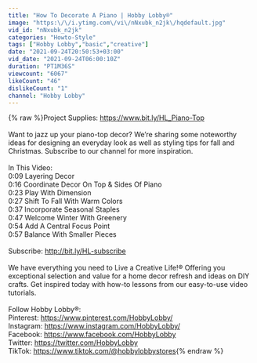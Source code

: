 ```yaml
---
title: "How To Decorate A Piano | Hobby Lobby®"
image: "https:\/\/i.ytimg.com\/vi\/nNxubk_n2jk\/hqdefault.jpg"
vid_id: "nNxubk_n2jk"
categories: "Howto-Style"
tags: ["Hobby Lobby","basic","creative"]
date: "2021-09-24T20:50:53+03:00"
vid_date: "2021-09-24T06:00:10Z"
duration: "PT1M36S"
viewcount: "6067"
likeCount: "46"
dislikeCount: "1"
channel: "Hobby Lobby"
---
```

{% raw %}Project Supplies: <a rel="nofollow" target="blank" href="https://www.bit.ly/HL_Piano-Top">https://www.bit.ly/HL_Piano-Top</a><br /><br />Want to jazz up your piano-top decor? We’re sharing some noteworthy ideas for designing an everyday look as well as styling tips for fall and Christmas. Subscribe to our channel for more inspiration.<br /><br />In This Video:<br />0:09 Layering Decor<br />0:16 Coordinate Decor On Top &amp; Sides Of Piano<br />0:23 Play With Dimension<br />0:27 Shift To Fall With Warm Colors<br />0:37 Incorporate Seasonal Staples<br />0:47 Welcome Winter With Greenery<br />0:54 Add A Central Focus Point<br />0:57 Balance With Smaller Pieces<br /><br />Subscribe: <a rel="nofollow" target="blank" href="http://bit.ly/HL-subscribe">http://bit.ly/HL-subscribe</a><br /><br />We have everything you need to Live a Creative Life!® Offering you exceptional selection and value for a home decor refresh and ideas on DIY crafts. Get inspired today with how-to lessons from our easy-to-use video tutorials.<br /><br />Follow Hobby Lobby®:<br />Pinterest: <a rel="nofollow" target="blank" href="https://www.pinterest.com/HobbyLobby/">https://www.pinterest.com/HobbyLobby/</a><br />Instagram: <a rel="nofollow" target="blank" href="https://www.instagram.com/HobbyLobby/">https://www.instagram.com/HobbyLobby/</a><br />Facebook: <a rel="nofollow" target="blank" href="https://www.facebook.com/HobbyLobby">https://www.facebook.com/HobbyLobby</a><br />Twitter: <a rel="nofollow" target="blank" href="https://twitter.com/HobbyLobby">https://twitter.com/HobbyLobby</a><br />TikTok: <a rel="nofollow" target="blank" href="https://www.tiktok.com/@hobbylobbystores">https://www.tiktok.com/@hobbylobbystores</a>{% endraw %}
